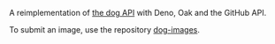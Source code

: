A reimplementation of [the dog API](https://dog.ceo/dog-api/) with Deno, Oak and
the GitHub API.

To submit an image, use the repository
[dog-images](https://github.com/dog-jamalam-tech/dog-images).
